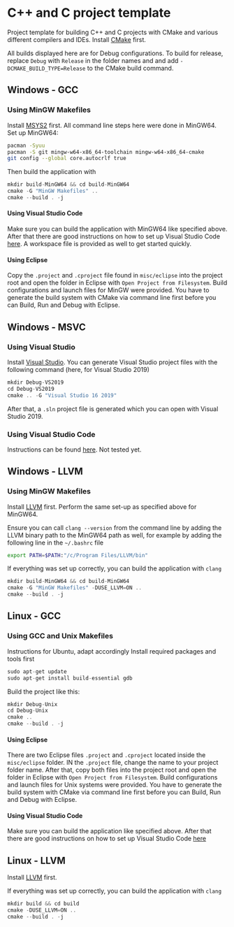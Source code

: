 # C++ and C project template

Project template for building C++ and C projects with CMake and various different compilers
and IDEs. Install [CMake](https://cmake.org/install/) first.

All builds displayed here are for Debug configurations. To build for release, replace
`Debug` with `Release` in the folder names and and add `-DCMAKE_BUILD_TYPE=Release` 
to the CMake build command.

## Windows - GCC

### Using MinGW Makefiles

Install [MSYS2](https://www.msys2.org/) first. All command line steps here were done
in MinGW64. Set up MinGW64:

```sh
pacman -Syuu
pacman -S git mingw-w64-x86_64-toolchain mingw-w64-x86_64-cmake
git config --global core.autocrlf true
```

Then build the application with

```cpp
mkdir build-MinGW64 && cd build-MinGW64
cmake -G "MinGW Makefiles" ..
cmake --build . -j
```

#### Using Visual Studio Code

Make sure you can build the application with MinGW64 like specified above. After that
there are good instructions on how to set up Visual Studio Code 
[here](https://code.visualstudio.com/docs/cpp/config-mingw). A workspace file is provided as well
to get started quickly.

#### Using Eclipse

Copy the `.project` and `.cproject` file found in `misc/eclipse` into the project root
and open the folder in Eclipse with `Open Project from Filesystem`. Build configurations and 
launch files for MinGW were provided. You have to generate the build system with CMake via 
command line first before you can Build, Run and Debug with Eclipse.

## Windows - MSVC

### Using Visual Studio

Install [Visual Studio](https://visualstudio.microsoft.com/).
You can generate Visual Studio project files with the following command 
(here, for Visual Studio 2019)

```cpp
mkdir Debug-VS2019
cd Debug-VS2019
cmake .. -G "Visual Studio 16 2019"
```

After that, a `.sln` project file is generated which you can open with Visual Studio 2019.

###  Using Visual Studio Code

Instructions can be found [here](https://code.visualstudio.com/docs/cpp/config-msvc).
Not tested yet.

## Windows - LLVM

### Using MinGW Makefiles

Install [LLVM](https://llvm.org/builds/) first.
Perform the same set-up as specified above for MinGW64.

Ensure you can call `clang --version` from the command line by adding the LLVM binary path
to the MinGW64 path as well, for example by adding the following line in the `~/.bashrc` file

```sh
export PATH=$PATH:"/c/Program Files/LLVM/bin"
```

If everything was set up correctly, you can build the application with `clang`

```cpp
mkdir build-MinGW64 && cd build-MinGW64
cmake -G "MinGW Makefiles" -DUSE_LLVM=ON ..
cmake --build . -j
```

## Linux - GCC

### Using GCC and Unix Makefiles

Instructions for Ubuntu, adapt accordingly
Install required packages and tools first

```cpp
sudo apt-get update
sudo apt-get install build-essential gdb
```

Build the project like this: 

```cpp
mkdir Debug-Unix
cd Debug-Unix
cmake .. 
cmake --build . -j
```

#### Using Eclipse

There are two Eclipse files `.project` and `.cproject` located inside the `misc/eclipse` folder.
IN the `.project` file, change the name to your project folder name. After that, copy both files
into the project root and open the folder in Eclipse with `Open Project from Filesystem`. Build
configurations and  launch files for Unix systems were provided. You have to generate the build
system with CMake via  command line first before you can Build, Run and Debug with Eclipse.

#### Using Visual Studio Code

Make sure you can build the application like specified above. After that
there are good instructions on how to set up Visual Studio Code 
[here](https://code.visualstudio.com/docs/cpp/config-linux)

## Linux - LLVM

Install [LLVM](https://apt.llvm.org/) first.

If everything was set up correctly, you can build the application with `clang`

```cpp
mkdir build && cd build
cmake -DUSE_LLVM=ON ..
cmake --build . -j
```
